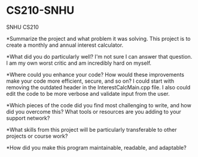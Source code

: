 # CS210-SNHU
SNHU CS210

*Summarize the project and what problem it was solving.
  This project is to create a monthly and annual interest calculator.

*What did you do particularly well?
  I'm not sure I can answer that question. I am my own worst critic and am incredibly hard on myself.

*Where could you enhance your code? How would these improvements make your code more efficient, secure, and so on?
  I could start with removing the outdated header in the InterestCalcMain.cpp file. I also could edit the code to be more verbose and validate input from the user.

*Which pieces of the code did you find most challenging to write, and how did you overcome this? What tools or resources are you adding to your support network?

*What skills from this project will be particularly transferable to other projects or course work?

*How did you make this program maintainable, readable, and adaptable?
